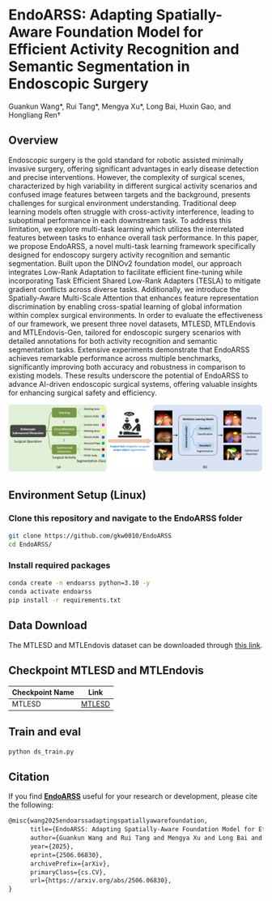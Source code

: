 # EndoARSS:  Adapting Spatially-Aware Foundation Model for Efficient Activity Recognition and Semantic Segmentation in Endoscopic Surgery
Guankun Wang*, Rui Tang*, Mengya Xu*, Long Bai, Huxin Gao, and Hongliang Ren† <br/>

## Overview
Endoscopic surgery is the gold standard for robotic assisted minimally invasive surgery, offering significant advantages in early disease detection and precise interventions. However, the complexity of surgical scenes, characterized by high variability in different surgical activity scenarios and confused image features between targets and the background, presents challenges for surgical environment understanding. Traditional deep learning models often struggle with cross-activity interference, leading to suboptimal performance in each downstream task. To address this limitation, we explore multi-task learning which utilizes the interrelated features between tasks to enhance overall task performance. In this paper, we propose EndoARSS, a novel multi-task learning framework specifically designed for endoscopy surgery activity recognition and semantic segmentation. Built upon the DINOv2 foundation model, our approach integrates Low-Rank Adaptation to facilitate efficient fine-tuning while incorporating Task Efficient Shared Low-Rank Adapters (TESLA) to mitigate gradient conflicts across diverse tasks. Additionally, we introduce the Spatially-Aware Multi-Scale Attention that enhances feature representation discrimination by enabling cross-spatial learning of global information within complex surgical environments. In order to evaluate the effectiveness of our framework, we present three novel datasets, MTLESD, MTLEndovis and MTLEndovis-Gen, tailored for endoscopic surgery scenarios with detailed annotations for both activity recognition and semantic segmentation tasks. Extensive experiments demonstrate that EndoARSS achieves remarkable performance across multiple benchmarks, significantly improving both accuracy and robustness in comparison to existing models. These results underscore the potential of EndoARSS to advance AI-driven endoscopic surgical systems, offering valuable insights for enhancing surgical safety and efficiency.

<p align="center">
  <img
    width="1000"
    src="./examples/intro.png"
  >
</p>

## Environment Setup (Linux)

### Clone this repository and navigate to the EndoARSS folder

```bash
git clone https://github.com/gkw0010/EndoARSS
cd EndoARSS/
```

### Install required packages

   ```bash
   conda create -n endoarss python=3.10 -y
   conda activate endoarss
   pip install -r requirements.txt
   ```

## Data Download
The MTLESD and MTLEndovis dataset can be downloaded through [this link](https://mycuhk-my.sharepoint.com/:f:/g/personal/1155180074_link_cuhk_edu_hk/EoFknACX2hNFueV5YYgeshEB_InOEnGcZAsnkqVOPktACQ?e=9R3Ssa).

## Checkpoint MTLESD and MTLEndovis
| Checkpoint Name | Link |
|------------------|------|
| MTLESD           | [MTLESD](https://mycuhk-my.sharepoint.com/:f:/g/personal/1155180074_link_cuhk_edu_hk/EnjQKAbjAetEhpZfQUNkCIUB5XkaCh-NuVquYtcL5KQ2tQ?e=v1adCV) |

## Train and eval

```bash
python ds_train.py
```

## Citation

If you find  [**EndoARSS**](https://arxiv.org/pdf/2506.06830) useful for your research or development, please cite the following:



```latex
@misc{wang2025endoarssadaptingspatiallyawarefoundation,
      title={EndoARSS: Adapting Spatially-Aware Foundation Model for Efficient Activity Recognition and Semantic Segmentation in Endoscopic Surgery}, 
      author={Guankun Wang and Rui Tang and Mengya Xu and Long Bai and Huxin Gao and Hongliang Ren},
      year={2025},
      eprint={2506.06830},
      archivePrefix={arXiv},
      primaryClass={cs.CV},
      url={https://arxiv.org/abs/2506.06830}, 
}

